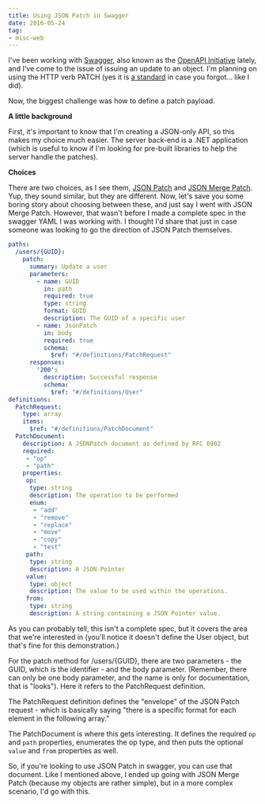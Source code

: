 ```yaml
---
title: Using JSON Patch in Swagger
date: 2016-05-24
tag:
- misc-web
---
```

I've been working with [Swagger](https://swagger.io), also known as the [OpenAPI Initiative](https://openapis.org/) lately,
and I've come to the issue of issuing an update to an object.  I'm planning on using the HTTP verb PATCH (yes it is [a standard](https://tools.ietf.org/html/rfc5789) in case you forgot... like I did).

<!--more-->

Now, the biggest challenge was how to define a patch payload.  

**A little background**

First, it's important to know that I'm creating a JSON-only API, so this makes my choice much easier.  The server back-end
is a .NET application (which is useful to know if I'm looking for pre-built libraries to help the server handle the patches).

**Choices**

There are two choices, as I see them, [JSON Patch](http://jsonpatch.com/) and [JSON Merge Patch](https://tools.ietf.org/html/rfc7386).  Yup, they sound similar, but they are different.
Now, let's save you some boring story about choosing between these, and just say I went with JSON Merge Patch.  However, 
that wasn't before I made a complete spec in the swagger YAML I was working with.  I thought I'd share that just in case
someone was looking to go the direction of JSON Patch themselves.

```yaml
paths:
  /users/{GUID}:
    patch:
      summary: Update a user
      parameters:
        - name: GUID
          in: path
          required: true
          type: string
          format: GUID
          description: The GUID of a specific user 
        - name: JsonPatch
          in: body
          required: true
          schema:
            $ref: "#/definitions/PatchRequest"
      responses:
        '200':
          description: Successful response
          schema:
            $ref: "#/definitions/User"
definitions:
  PatchRequest:
    type: array
    items:
      $ref: "#/definitions/PatchDocument"
  PatchDocument: 
    description: A JSONPatch document as defined by RFC 6902 
    required:
     - "op"
     - "path"
    properties: 
     op: 
      type: string 
      description: The operation to be performed 
      enum:
       - "add"
       - "remove"
       - "replace"
       - "move"
       - "copy"
       - "test"
     path: 
      type: string 
      description: A JSON-Pointer 
     value: 
      type: object 
      description: The value to be used within the operations.
     from: 
      type: string 
      description: A string containing a JSON Pointer value.
```

As you can probably tell, this isn't a complete spec, but it covers the area that we're interested in (you'll notice it doesn't define the User
object, but that's fine for this demonstration.)  

For the patch method for /users/{GUID}, there are two parameters - the GUID, which is the identifier - and the body parameter.
(Remember, there can only be one body parameter, and the name is only for documentation, that is "looks").  Here it refers to the PatchRequest definition.

The PatchRequest definition defines the "envelope" of the JSON Patch request - which is basically saying "there is a specific format for each
element in the following array."

The PatchDocument is where this gets interesting.  It defines the required `op` and `path` properties, enumerates the op type, and
then puts the optional `value` and `from` properties as well.  

So, if you're looking to use JSON Patch in swagger, you can use that document.  Like I mentioned above, I ended up going with 
JSON Merge Patch (because my objects are rather simple), but in a more complex scenario, I'd go with this.